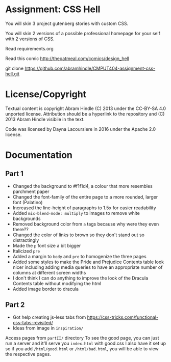 Assignment: CSS Hell
====================

You will skin 3 project gutenberg stories with custom CSS.

You will skin 2 versions of a possible professional homepage for your
self with 2 versions of CSS.

Read requirements.org

Read this comic http://theoatmeal.com/comics/design_hell

git clone https://github.com/abramhindle/CMPUT404-assignment-css-hell.git

License/Copyright
=================

Textual content is copyright Abram Hindle (C) 2013 under the CC-BY-SA
4.0 unported license. Attribution should be a hyperlink to the
repository and (C) 2013 Abram Hindle visibile in the text.

Code was licensed by Dayna Lacoursiere in 2016 under the Apache 2.0 license.


Documentation
=============

Part 1
------
- Changed the background to #f1f1d4, a colour that more resembles parchment paper
- Changed the font-family of the entire page to a more rounded, larger font (Palatino)
- Increased the line-height of paragraphs to 1.5x for easier readability
- Added `mix-blend-mode: multiply` to images to remove white backgrounds
- Removed background color from `a` tags because why were they even there??
- Changed the color of links to brown so they don't stand out so distractingly
- Made the `p` font size a bit bigger
- Italicized `pre`
- Added a margin to `body` and `pre` to homogenize the three pages
- Added some styles to make the Pride and Prejudice Contents table look nicer including adding media queries to have an appropriate number of columns at different screen widths
- I don't think I can do anything to improve the look of the Dracula Contents table without modifying the html
- Added image border to dracula

Part 2
------
- Got help creating js-less tabs from https://css-tricks.com/functional-css-tabs-revisited/
- Ideas from image in `inspiration/`

Access pages from `partII/` directory
To see the good page, you can just run a server and it'll serve you `index.html` with good.css
I also have it set up so if you add `/html/good.html` or `/html/bad.html`, you will be able to view the respective pages.
